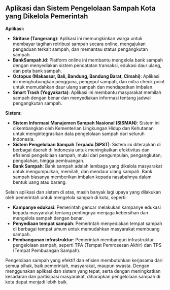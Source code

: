 ## Aplikasi dan Sistem Pengelolaan Sampah Kota yang Dikelola Pemerintah

**Aplikasi:**

* **Siritase (Tangerang)**: Aplikasi ini memungkinkan warga untuk membayar tagihan retribusi sampah secara online, mengajukan pengaduan terkait sampah, dan memantau status pengangkutan sampah. 
* **BankSampah.id**: Platform online ini membantu mengelola bank sampah dengan menyediakan sistem pencatatan transaksi, edukasi daur ulang, dan peta bank sampah. 
* **Octopus (Makassar, Bali, Bandung, Bandung Barat, Cimahi)**: Aplikasi ini menghubungkan pengguna, pengepul sampah, dan mitra check point untuk memudahkan daur ulang sampah dan mendapatkan imbalan. 
* **Smart Trash (Yogyakarta)**: Aplikasi ini membantu masyarakat memilah sampah dengan benar dan menyediakan informasi tentang jadwal pengangkutan sampah. 

**Sistem:**

* **Sistem Informasi Manajemen Sampah Nasional (SISMAN)**: Sistem ini dikembangkan oleh Kementerian Lingkungan Hidup dan Kehutanan untuk mengintegrasikan data pengelolaan sampah dari seluruh Indonesia.
* **Sistem Pengelolaan Sampah Terpadu (SPST)**: Sistem ini diterapkan di berbagai daerah di Indonesia untuk meningkatkan efektivitas dan efisiensi pengelolaan sampah, mulai dari pengumpulan, pengangkutan, pengolahan, hingga pembuangan.
* **Bank Sampah**: Bank sampah adalah lembaga yang dikelola masyarakat untuk mengumpulkan, memilah, dan mendaur ulang sampah. Bank sampah biasanya memberikan imbalan kepada nasabahnya dalam bentuk uang atau barang.

Selain aplikasi dan sistem di atas, masih banyak lagi upaya yang dilakukan oleh pemerintah untuk mengelola sampah di kota, seperti:

* **Kampanye edukasi**: Pemerintah gencar melakukan kampanye edukasi kepada masyarakat tentang pentingnya menjaga kebersihan dan mengelola sampah dengan benar.
* **Penyediaan tempat sampah**: Pemerintah menyediakan tempat sampah di berbagai tempat umum untuk memudahkan masyarakat membuang sampah.
* **Pembangunan infrastruktur**: Pemerintah membangun infrastruktur pengelolaan sampah, seperti TPA (Tempat Pemrosesan Akhir) dan TPS (Tempat Pembuangan Sampah).

Pengelolaan sampah yang efektif dan efisien membutuhkan kerjasama dari semua pihak, baik pemerintah, masyarakat, maupun swasta. Dengan menggunakan aplikasi dan sistem yang tepat, serta dengan meningkatkan kesadaran dan partisipasi masyarakat, diharapkan pengelolaan sampah di kota dapat menjadi lebih baik.
